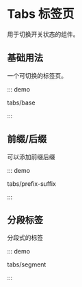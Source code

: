 # Tabs 标签页

用于切换开关状态的组件。

## 基础用法

一个可切换的标签页。

::: demo

tabs/base

:::

## 前缀/后缀

可以添加前缀后缀

::: demo

tabs/prefix-suffix

:::

## 分段标签

分段式的标签

::: demo

tabs/segment

:::

<script setup lang="ts">
import TabsBase from '../examples/tabs/base.vue'
import TabsPrefixSuffix from '../examples/tabs/prefix-suffix.vue'
import TabsSegment from '../examples/tabs/segment.vue'
</script>
